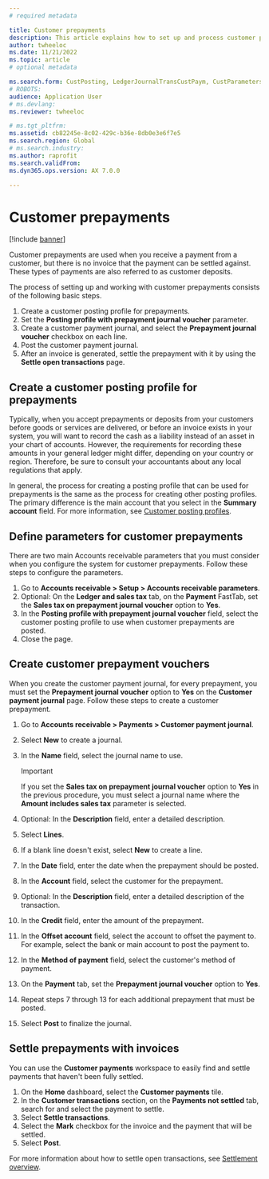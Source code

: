 ```yaml
---
# required metadata

title: Customer prepayments
description: This article explains how to set up and process customer prepayments (also known as customer deposits).
author: twheeloc
ms.date: 11/21/2022
ms.topic: article
# optional metadata

ms.search.form: CustPosting, LedgerJournalTransCustPaym, CustParameters
# ROBOTS: 
audience: Application User
# ms.devlang: 
ms.reviewer: twheeloc

# ms.tgt_pltfrm: 
ms.assetid: cb82245e-8c02-429c-b36e-8db0e3e6f7e5
ms.search.region: Global
# ms.search.industry: 
ms.author: raprofit
ms.search.validFrom: 
ms.dyn365.ops.version: AX 7.0.0

---
```


# Customer prepayments

[!include [banner](../includes/banner.md)]

Customer prepayments are used when you receive a payment from a customer, but there is no invoice that the payment can be settled against. These types of payments are also referred to as customer deposits.

The process of setting up and working with customer prepayments consists of the following basic steps.

1. Create a customer posting profile for prepayments.
2. Set the **Posting profile with prepayment journal voucher** parameter.
3. Create a customer payment journal, and select the **Prepayment journal voucher** checkbox on each line.
4. Post the customer payment journal.
5. After an invoice is generated, settle the prepayment with it by using the **Settle open transactions** page.

## Create a customer posting profile for prepayments

Typically, when you accept prepayments or deposits from your customers before goods or services are delivered, or before an invoice exists in your system, you will want to record the cash as a liability instead of an asset in your chart of accounts. However, the requirements for recording these amounts in your general ledger might differ, depending on your country or region. Therefore, be sure to consult your accountants about any local regulations that apply.

In general, the process for creating a posting profile that can be used for prepayments is the same as the process for creating other posting profiles. The primary difference is the main account that you select in the **Summary account** field. For more information, see [Customer posting profiles](customer-posting-profiles.md).

## Define parameters for customer prepayments

There are two main Accounts receivable parameters that you must consider when you configure the system for customer prepayments. Follow these steps to configure the parameters.

1. Go to **Accounts receivable \> Setup \> Accounts receivable parameters**.
2. Optional: On the **Ledger and sales tax** tab, on the **Payment** FastTab, set the **Sales tax on prepayment journal voucher** option to **Yes**.
3. In the **Posting profile with prepayment journal voucher** field, select the customer posting profile to use when customer prepayments are posted.
4. Close the page.

## Create customer prepayment vouchers

When you create the customer payment journal, for every prepayment, you must set the **Prepayment journal voucher** option to **Yes** on the **Customer payment journal** page. Follow these steps to create a customer prepayment.

1. Go to **Accounts receivable \> Payments \> Customer payment journal**.
2. Select **New** to create a journal.
3. In the **Name** field, select the journal name to use.

    > [!IMPORTANT]
    > If you set the **Sales tax on prepayment journal voucher** option to **Yes** in the previous procedure, you must select a journal name where the **Amount includes sales tax** parameter is selected. 

4. Optional: In the **Description** field, enter a detailed description.
5. Select **Lines**.
6. If a blank line doesn't exist, select **New** to create a line.
7. In the **Date** field, enter the date when the prepayment should be posted.
8. In the **Account** field, select the customer for the prepayment.
9. Optional: In the **Description** field, enter a detailed description of the transaction.
10. In the **Credit** field, enter the amount of the prepayment.
11. In the **Offset account** field, select the account to offset the payment to. For example, select the bank or main account to post the payment to.
12. In the **Method of payment** field, select the customer's method of payment.
13. On the **Payment** tab, set the **Prepayment journal voucher** option to **Yes**.
14. Repeat steps 7 through 13 for each additional prepayment that must be posted.
15. Select **Post** to finalize the journal.

## Settle prepayments with invoices

You can use the **Customer payments** workspace to easily find and settle payments that haven't been fully settled.

1. On the **Home** dashboard, select the **Customer payments** tile.
2. In the **Customer transactions** section, on the **Payments not settled** tab, search for and select the payment to settle.
3. Select **Settle transactions**.
4. Select the **Mark** checkbox for the invoice and the payment that will be settled.
5. Select **Post**.

For more information about how to settle open transactions, see [Settlement overview](/dynamics365/finance/cash-bank-management/settlement-overview).
